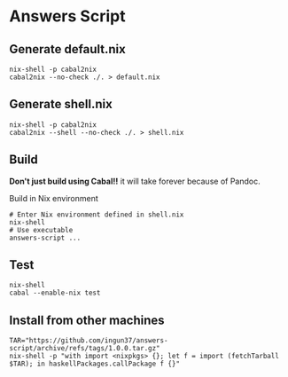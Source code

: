 # Answers Script

## Generate default.nix

```shell
nix-shell -p cabal2nix
cabal2nix --no-check ./. > default.nix
```

## Generate shell.nix

```shell
nix-shell -p cabal2nix
cabal2nix --shell --no-check ./. > shell.nix
```

## Build

**Don't just build using Cabal!!** it will take forever because of Pandoc.

Build in Nix environment

```shell
# Enter Nix environment defined in shell.nix
nix-shell
# Use executable
answers-script ...
```

## Test

```shell
nix-shell
cabal --enable-nix test
```

## Install from other machines

```shell
TAR="https://github.com/ingun37/answers-script/archive/refs/tags/1.0.0.tar.gz"
nix-shell -p "with import <nixpkgs> {}; let f = import (fetchTarball $TAR); in haskellPackages.callPackage f {}"
```
